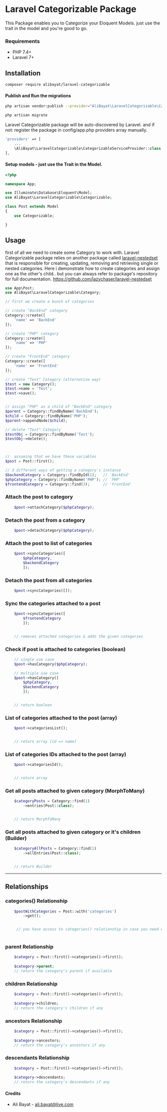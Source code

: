 

Laravel Categorizable Package
============

This Package enables you to Categorize your Eloquent Models. just use the trait in the model and you're good to go.


### Requirements
- PHP 7.4+
- Laravel 7+

## Installation

	composer require alibayat/laravel-categorizable

#### Publish and Run the migrations


```bash
php artisan vendor:publish --provider="AliBayat\LaravelCategorizable\CategorizableServiceProvider"

php artisan migrate
```


Laravel Categorizable package will be auto-discovered by Laravel. and if not: register the package in config/app.php providers array manually.
```php
'providers' => [
	...
	\AliBayat\LaravelCategorizable\CategorizableServiceProvider::class,
],
```


#### Setup models - just use the Trait in the Model.

```php
<?php

namespace App;

use Illuminate\Database\Eloquent\Model;
use AliBayat\LaravelCategorizable\Categorizable;

class Post extends Model
{
	use Categorizable;

}

```

## Usage
first of all we need to create some Category to work with. Laravel Categorizable package relies on another package called [laravel-nestedset](https://github.com/lazychaser/laravel-nestedset) that is responsible for creating, updating, removing and retrieving single or nested categories.
Here i demonstrate how to create categories and assign one as the other's child.. but you can always refer to package's repository for full documentation.
https://github.com/lazychaser/laravel-nestedset


```php
use App\Post;
use AliBayat\LaravelCategorizable\Category;

// first we create a bunch of categories

// create "BackEnd" category
Category::create([
	'name' => 'BackEnd'
]);

// create "PHP" category
Category::create([
	'name' => 'PHP'
]);

// create "FrontEnd" category
Category::create([
	'name' => 'FrontEnd'
]);

// create "Test" Category (alternative way)
$test = new Category();
$test->name = 'Test';
$test->save();


// assign "PHP" as a child of "BackEnd" category
$parent = Category::findByName('BackEnd');
$child = Category::findByName('PHP');
$parent->appendNode($child);

// delete "Test" Category
$testObj = Category::findByName('Test');
$testObj->delete();



//  assuming that we have these variables
$post = Post::first();

// 3 different ways of getting a category's instance
$backendCategory = Category::findById(1);	// 'BackEnd'
$phpCategory = Category::findByName('PHP');	// 'PHP'
$frontendCategory = Category::find(3);		// 'FrontEnd'


```

### Attach the post to category

```php
    $post->attachCategory($phpCategory);
```

### Detach the post from a category

```php
    $post->detachCategory($phpCategory); 
```

### Attach the post to list of categories

```php
    $post->syncCategories([
	    $phpCategory,
	    $backendCategory
	    ]); 
```

### Detach the post from all categories

```php
    $post->syncCategories([]); 
```

### Sync the categories attached to a post

```php
    $post->syncCategories([
	    $frontendCategory
	    ]); 


    // removes attached categories & adds the given categories
```


### Check if post is attached to categories (boolean)
```php
    // single use case
    $post->hasCategory($phpCategory);

    // multiple use case
    $post->hasCategory([
	    $phpCategory,
	    $backendCategory
	    ]);


    // return boolean
```

### List of categories attached to the post (array)
```php
    $post->categoriesList();


    // return array [id => name]
```

### List of categories IDs attached to the post (array)
```php
    $post->categoriesId();


    // return array
```

### Get all posts attached to given category (MorphToMany)
```php
    $categoryPosts = Category::find(1)
	    ->entries(Post::class);


    // return MorphToMany
```

### Get all posts attached to given category or it's children (Builder)
```php
    $categoryAllPosts = Category::find(1)
	    ->allEntries(Post::class);


    // return Builder
```

---

## Relationships

### categories() Relationship
```php
    $postWithCategories = Post::with('categories')
	    ->get();


     // you have access to categories() relationship in case you need eager loading
    
```

### parent Relationship
```php
    $category = Post::first()->categories()->first();
    
    $category->parent;
    // return the category's parent if available

```

### children Relationship
```php
    $category = Post::first()->categories()->first();
    
    $category->children;
    // return the category's children if any

```

### ancestors Relationship
```php
    $category = Post::first()->categories()->first();
    
    $category->ancestors;
    // return the category's ancestors if any

```

### descendants Relationship
```php
    $category = Post::first()->categories()->first();
    
    $category->descendants;
    // return the category's descendants if any

```

#### Credits

 - Ali Bayat - <ali.bayat@live.com>
